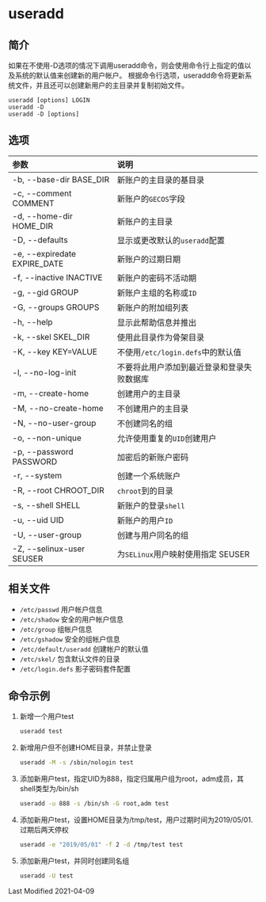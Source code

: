 # useradd

## 简介

如果在不使用-D选项的情况下调用useradd命令，则会使用命令行上指定的值以及系统的默认值来创建新的用户帐户。 根据命令行选项，useradd命令将更新系统文件，并且还可以创建新用户的主目录并复制初始文件。

```
useradd [options] LOGIN
useradd -D
useradd -D [options]
```

## 选项

参数 | 说明
:--- | :---
-b, --base-dir BASE_DIR      | 新账户的主目录的基目录
-c, --comment COMMENT        | 新账户的`GECOS`字段
-d, --home-dir HOME_DIR      | 新账户的主目录
-D, --defaults               | 显示或更改默认的`useradd`配置
-e, --expiredate EXPIRE_DATE | 新账户的过期日期
-f, --inactive INACTIVE      | 新账户的密码不活动期
-g, --gid GROUP              | 新账户主组的名称或`ID`
-G, --groups GROUPS          | 新账户的附加组列表
-h, --help                   | 显示此帮助信息并推出
-k, --skel SKEL_DIR	         | 使用此目录作为骨架目录
-K, --key KEY=VALUE          | 不使用`/etc/login.defs`中的默认值
-l, --no-log-init            | 不要将此用户添加到最近登录和登录失败数据库
-m, --create-home            | 创建用户的主目录
-M, --no-create-home         | 不创建用户的主目录
-N, --no-user-group          | 不创建同名的组
-o, --non-unique             | 允许使用重复的`UID`创建用户
-p, --password PASSWORD      | 加密后的新账户密码
-r, --system                 | 创建一个系统账户
-R, --root CHROOT_DIR        | `chroot`到的目录
-s, --shell SHELL            | 新账户的登录`shell`
-u, --uid UID                | 新账户的用户`ID`
-U, --user-group             | 创建与用户同名的组
-Z, --selinux-user SEUSER    | 为`SELinux`用户映射使用指定 SEUSER

## 相关文件

- `/etc/passwd` 用户帐户信息
- `/etc/shadow` 安全的用户帐户信息
- `/etc/group` 组帐户信息
- `/etc/gshadow` 安全的组帐户信息
- `/etc/default/useradd` 创建帐户的默认值
- `/etc/skel/` 包含默认文件的目录
- `/etc/login.defs` 影子密码套件配置
## 命令示例

1. 新增一个用户test

    ```bash
    useradd test
    ```

2. 新增用户但不创建HOME目录，并禁止登录

    ```bash
    useradd -M -s /sbin/nologin test
    ```

3. 添加新用户test，指定UID为888，指定归属用户组为root，adm成员，其shell类型为/bin/sh

    ```bash
    useradd -u 888 -s /bin/sh -G root,adm test
    ```

4. 添加新用户test，设置HOME目录为/tmp/test，用户过期时间为2019/05/01.过期后两天停权

    ```bash
    useradd -e "2019/05/01" -f 2 -d /tmp/test test
    ```

5. 添加新用户test，并同时创建同名组

    ```bash
    useradd -U test
    ```

Last Modified 2021-04-09